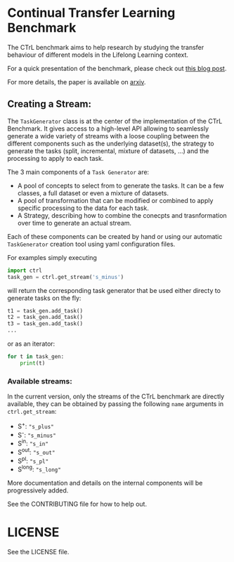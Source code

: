 # Continual Transfer Learning Benchmark
The CTrL benchmark aims to help research by studying the transfer behaviour of different models in the Lifelong Learning context.

For a quick presentation of the benchmark, please check out [this blog post](https://ai.facebook.com/blog/ctrl-and-mntdp-a-new-open-source-benchmark-and-model-for-continual-learning/).

For more details, the paper is available on [arxiv](https://arxiv.org/abs/2012.12631).

## Creating a Stream:

The `TaskGenerator` class is at the center of the implementation of the CTrL Benchmark. 
It gives access to a high-level API allowing to seamlessly generate a wide variety of streams with a loose coupling between the different components such as the underlying dataset(s), the strategy to generate the tasks (split, incremental, mixture of datasets, ...) and the processing to apply to each task.   

The 3 main components of a `Task Generator` are:
- A pool of concepts to select from to generate the tasks. It can be a few classes, a full dataset or even a mixture of datasets.
- A pool of transformation that can be modified or combined to apply specific processing to the data for each task.
- A Strategy, describing how to combine the conecpts and trasnformation over time to generate an actual stream.

Each of these components can be created by hand or using our automatic `TaskGenerator` creation tool using yaml configuration files.

For examples simply executing
```python
import ctrl
task_gen = ctrl.get_stream('s_minus')
```
will return the corresponding task generator that be used either directy to generate tasks on the fly:
```python
t1 = task_gen.add_task()
t2 = task_gen.add_task()
t3 = task_gen.add_task()
...
```

or as an iterator:
```python
for t in task_gen:
    print(t)
```

### Available streams:
In the current version, only the streams of the CTrL benchmark are directly available, they can be obtained by passing the following `name` arguments in `ctrl.get_stream`:
- S<sup>+</sup>: `"s_plus"`
- S<sup>-</sup>: `"s_minus"`
- S<sup>in</sup>: `"s_in"`
- S<sup>out</sup>: `"s_out"`
- S<sup>pl</sup>: `"s_pl"`
- S<sup>long</sup>: `"s_long"`


More documentation and details on the internal components will be progressively added.

See the CONTRIBUTING file for how to help out.

# LICENSE
See the LICENSE file.
